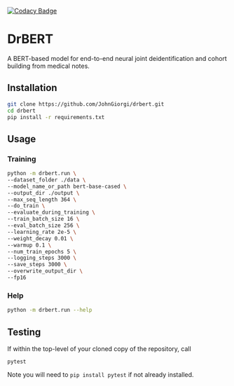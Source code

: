 [![Codacy Badge](https://api.codacy.com/project/badge/Grade/786b7822138a462c9e34f3cddcc89be6)](https://www.codacy.com?utm_source=github.com&amp;utm_medium=referral&amp;utm_content=JohnGiorgi/deidentified-cohort-identification-neuroips-workshop&amp;utm_campaign=Badge_Grade)

# DrBERT

A BERT-based model for end-to-end neural joint deidentification and cohort building from medical notes.

## Installation

```bash
git clone https://github.com/JohnGiorgi/drbert.git
cd drbert
pip install -r requirements.txt
```

## Usage

### Training

```bash
python -m drbert.run \
--dataset_folder ./data \
--model_name_or_path bert-base-cased \
--output_dir ./output \
--max_seq_length 364 \
--do_train \
--evaluate_during_training \
--train_batch_size 16 \
--eval_batch_size 256 \
--learning_rate 2e-5 \
--weight_decay 0.01 \
--warmup 0.1 \
--num_train_epochs 5 \
--logging_steps 3000 \
--save_steps 3000 \
--overwrite_output_dir \
--fp16
```

### Help

```bash
python -m drbert.run --help
```

## Testing

If within the top-level of your cloned copy of the repository, call

```
pytest
```

Note you will need to `pip install pytest` if not already installed.